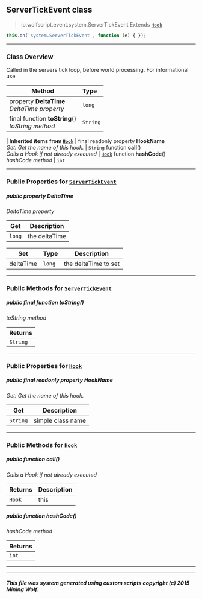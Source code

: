 ## ServerTickEvent __class__

>io.wolfscript.event.system.ServerTickEvent
>Extends [`Hook`](../Hook.md)
``` javascript
this.on('system.ServerTickEvent', function (e) { });
```


---

### Class Overview

Called in the servers tick loop, before world processing. For informational use

Method | Type   
--- | :--- 
  property __DeltaTime__ <br> _DeltaTime property_ | `long`
final function __toString__() <br> _toString method_ | `String`
 |
__Inherited items from [`Hook`](../Hook.md)__ |
final readonly property __HookName__ <br> _Get: Get the name of this hook._ | `String`
 function __call__() <br> _Calls a Hook if not already executed_ | [`Hook`](../Hook.md)
 function __hashCode__() <br> _hashCode method_ | `int`





---


### Public Properties for [`ServerTickEvent`](ServerTickEvent.md)

##### <a id='deltatime'></a>public   property __DeltaTime__

_DeltaTime property_

Get | Description
--- | --- 
`long` | the deltaTime

Set | Type | Description  
--- | --- | --- 
deltaTime | `long` | the deltaTime to set


---

### Public Methods for [`ServerTickEvent`](ServerTickEvent.md)

##### <a id='tostring'></a>public final function __toString__()

_toString method_

Returns | 
--- | 
`String` |


---

### Public Properties for [`Hook`](../Hook.md)

##### <a id='hookname'></a>public final readonly property __HookName__

_Get: Get the name of this hook._

Get | Description
--- | --- 
`String` | simple class name



---

### Public Methods for [`Hook`](../Hook.md)

##### <a id='call'></a>public  function __call__()

_Calls a Hook if not already executed_

Returns | Description
--- | --- 
[`Hook`](../Hook.md) | this


##### <a id='hashcode'></a>public  function __hashCode__()

_hashCode method_

Returns | 
--- | 
`int` |


---


---


##### This file was system generated using custom scripts copyright (c) 2015 Mining Wolf.
	

